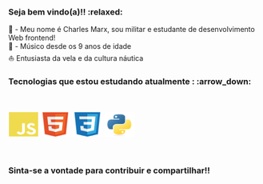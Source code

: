
<h3>Seja bem vindo(a)!!  :relaxed: </h3>

:bookmark_tabs: - Meu nome é Charles Marx, sou militar e estudante de desenvolvimento Web frontend! <br>
:guitar: - Músico desde os 9 anos de idade <br>
:sailboat: Entusiasta da vela e da cultura náutica


<h3>Tecnologias que estou estudando atualmente : :arrow_down: </h3>  
<br><br>
<div style="display: inline_block" >
  
  <img align="center" alt="Js" height="50" width="60" src="https://raw.githubusercontent.com/devicons/devicon/master/icons/javascript/javascript-plain.svg">
  <img align="center" alt="HTML" height="50" width="60" src="https://raw.githubusercontent.com/devicons/devicon/master/icons/html5/html5-original.svg">
  <img align="center" alt="CSS" height="50" width="60" src="https://raw.githubusercontent.com/devicons/devicon/master/icons/css3/css3-original.svg">
  <img align="center" alt="Python" height="50" width="60" src="https://raw.githubusercontent.com/devicons/devicon/master/icons/python/python-original.svg">

</div>
<br> <br>
<h3> Sinta-se a vontade para contribuir e compartilhar!! <h3>
